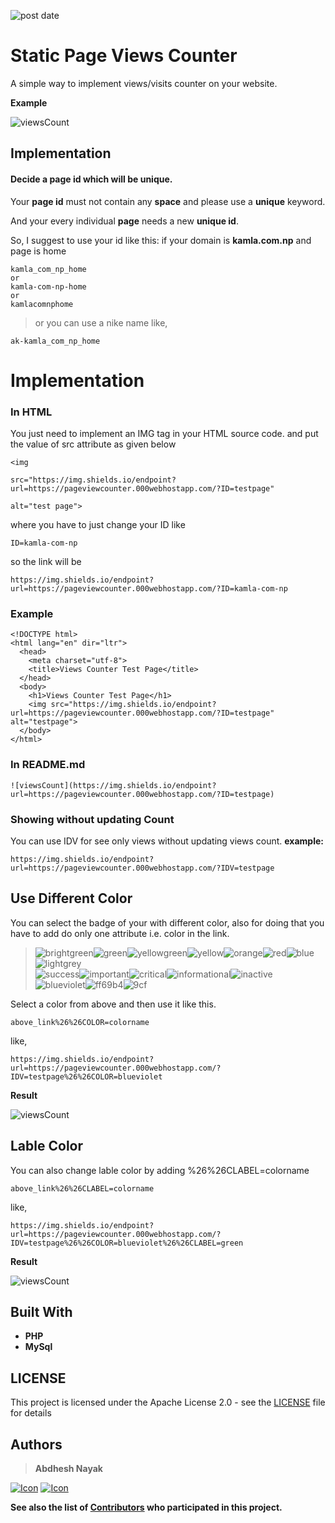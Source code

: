 

![post date](https://img.shields.io/badge/Posted-8%20May%202020-lightgrey)
# Static Page Views Counter
A simple way to implement views/visits counter on your website.

**Example**

![viewsCount](https://img.shields.io/endpoint?url=https://pageviewcounter.000webhostapp.com/?ID=testpage)


## Implementation

#### Decide a page id which will be unique.

Your **page id** must not contain any **space** and please use a **unique** keyword.

And your every individual **page** needs a new **unique id**.

So, I suggest to use your id like this:
if your domain is **kamla.com.np** and page is home

```
kamla_com_np_home
or
kamla-com-np-home
or
kamlacomnphome
```
>or you can use a nike name like,
```
ak-kamla_com_np_home
```

# Implementation
### In HTML

You just need to implement an IMG tag in your HTML source code. and put the value of src attribute as given below

```
<img

src="https://img.shields.io/endpoint?url=https://pageviewcounter.000webhostapp.com/?ID=testpage"

alt="test page">
```
where you have to just change your ID
like
```
ID=kamla-com-np
```
so the link will be
```
https://img.shields.io/endpoint?url=https://pageviewcounter.000webhostapp.com/?ID=kamla-com-np
```


### Example
```
<!DOCTYPE html>
<html lang="en" dir="ltr">
  <head>
    <meta charset="utf-8">
    <title>Views Counter Test Page</title>
  </head>
  <body>
    <h1>Views Counter Test Page</h1>
    <img src="https://img.shields.io/endpoint?url=https://pageviewcounter.000webhostapp.com/?ID=testpage" alt="testpage">
  </body>
</html>
```
### In README.md
```
![viewsCount](https://img.shields.io/endpoint?url=https://pageviewcounter.000webhostapp.com/?ID=testpage)
```
### Showing without updating Count
You can use IDV for see only views without updating views count.
**example:**
```
https://img.shields.io/endpoint?url=https://pageviewcounter.000webhostapp.com/?IDV=testpage
```

## Use Different Color
You can select the badge of your with different color, also for doing that you have to add do only  one attribute i.e. color in the link.

><p><span><span display="inline" height="20px" class="common__BadgeWrapper-v13icv-3 gEmBHT"><img alt="brightgreen" src="https://img.shields.io/badge/-brightgreen-brightgreen"></span><span display="inline" height="20px" class="common__BadgeWrapper-v13icv-3 gEmBHT"><img alt="green" src="https://img.shields.io/badge/-green-green"></span><span display="inline" height="20px" class="common__BadgeWrapper-v13icv-3 gEmBHT"><img alt="yellowgreen" src="https://img.shields.io/badge/-yellowgreen-yellowgreen"></span><span display="inline" height="20px" class="common__BadgeWrapper-v13icv-3 gEmBHT"><img alt="yellow" src="https://img.shields.io/badge/-yellow-yellow"></span><span display="inline" height="20px" class="common__BadgeWrapper-v13icv-3 gEmBHT"><img alt="orange" src="https://img.shields.io/badge/-orange-orange"></span><span display="inline" height="20px" class="common__BadgeWrapper-v13icv-3 gEmBHT"><img alt="red" src="https://img.shields.io/badge/-red-red"></span><span display="inline" height="20px" class="common__BadgeWrapper-v13icv-3 gEmBHT"><img alt="blue" src="https://img.shields.io/badge/-blue-blue"></span><span display="inline" height="20px" class="common__BadgeWrapper-v13icv-3 gEmBHT"><img alt="lightgrey" src="https://img.shields.io/badge/-lightgrey-lightgrey"></span></span><br><span><span display="inline" height="20px" class="common__BadgeWrapper-v13icv-3 gEmBHT"><img alt="success" src="https://img.shields.io/badge/-success-success"></span><span display="inline" height="20px" class="common__BadgeWrapper-v13icv-3 gEmBHT"><img alt="important" src="https://img.shields.io/badge/-important-important"></span><span display="inline" height="20px" class="common__BadgeWrapper-v13icv-3 gEmBHT"><img alt="critical" src="https://img.shields.io/badge/-critical-critical"></span><span display="inline" height="20px" class="common__BadgeWrapper-v13icv-3 gEmBHT"><img alt="informational" src="https://img.shields.io/badge/-informational-informational"></span><span display="inline" height="20px" class="common__BadgeWrapper-v13icv-3 gEmBHT"><img alt="inactive" src="https://img.shields.io/badge/-inactive-inactive"></span></span><br><span><span display="inline" height="20px" class="common__BadgeWrapper-v13icv-3 gEmBHT"><img alt="blueviolet" src="https://img.shields.io/badge/-blueviolet-blueviolet"></span><span display="inline" height="20px" class="common__BadgeWrapper-v13icv-3 gEmBHT"><img alt="ff69b4" src="https://img.shields.io/badge/-ff69b4-ff69b4"></span><span display="inline" height="20px" class="common__BadgeWrapper-v13icv-3 gEmBHT"><img alt="9cf" src="https://img.shields.io/badge/-9cf-9cf"></span></span></p>


Select a color from above and then use it like this.
```
above_link%26%26COLOR=colorname
```
like,
```
https://img.shields.io/endpoint?url=https://pageviewcounter.000webhostapp.com/?IDV=testpage%26%26COLOR=blueviolet
```
**Result**

![viewsCount](https://img.shields.io/endpoint?url=https://pageviewcounter.000webhostapp.com/?IDV=testpage%26%26COLOR=blueviolet)

## Lable Color

You can also change lable color by adding %26%26CLABEL=colorname
```
above_link%26%26CLABEL=colorname
```
like,
```
https://img.shields.io/endpoint?url=https://pageviewcounter.000webhostapp.com/?IDV=testpage%26%26COLOR=blueviolet%26%26CLABEL=green
```
**Result**

![viewsCount](https://img.shields.io/endpoint?url=https://pageviewcounter.000webhostapp.com/?IDV=testpage%26%26COLOR=blueviolet%26%26CLABEL=green)

## Built With

* **PHP**
* **MySql**

## LICENSE

This project is licensed under the Apache License 2.0 - see the [LICENSE](https://github.com/abdheshnayak/static-website-views-counter/blob/master/LICENSE) file for details

## Authors
>**Abdhesh Nayak**

[![Icon](https://img.shields.io/badge/Github-lightgrey)](https://github.com/abdheshnayak) [![Icon](https://img.shields.io/badge/LinkedIn-blue)](https://www.linkedin.com/in/abdhesh-nayak/)

**See also the list of [Contributors](https://github.com/abdheshnayak/static-website-views-counter/contributors) who participated in this project.**

